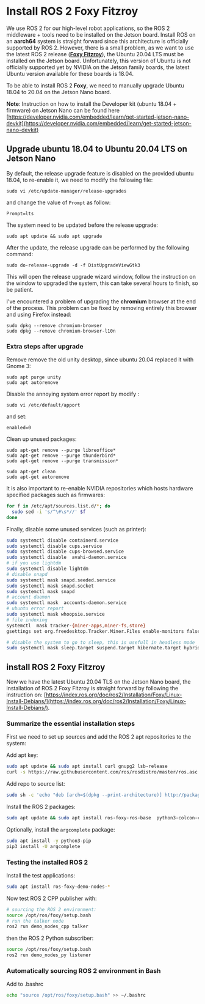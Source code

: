 # Install ROS 2 Foxy Fitzroy

We use ROS 2 for our high-level robot applications,  so the ROS 2 middleware + tools need to be installed on the Jetson board.
Install ROS on an **aarch64** system is straight forward since this architecture is officially supported by ROS 2.
However, there is a small problem, as we want to use the latest ROS 2 release (**[Foxy Fitzroy](https://index.ros.org/doc/ros2/Installation/Foxy/Linux-Install-Debians/)**), the Ubuntu 20.04 LTS must be installed on the Jetson board. Unfortunately, this version of Ubuntu is not officially supported yet by NVIDIA on the Jetson family boards, the latest Ubuntu version available for these boards is 18.04.

To be able to install ROS 2 **Foxy**, we need to manually upgrade Ubuntu 18.04 to 20.04 on the Jetson Nano board.

**Note**: Instruction on how to install the Developer kit (ubuntu 18.04 + firmware) on Jetson Nano can be found here [https://developer.nvidia.com/embedded/learn/get-started-jetson-nano-devkit](https://developer.nvidia.com/embedded/learn/get-started-jetson-nano-devkit)


## Upgrade ubuntu 18.04 to Ubuntu 20.04 LTS on Jetson Nano

By default, the release upgrade feature is disabled on the provided ubuntu 18.04, to re-enable it, we need to modify the following file:

```
sudo vi /etc/update-manager/release-upgrades
```

and change the value of `Prompt` as follow:

```
Prompt=lts
```

The system need to be updated before the release upgrade:
```
sudo apt update && sudo apt upgrade
```
After the update, the release upgrade can be performed by the following command:
```
sudo do-release-upgrade -d -f DistUpgradeViewGtk3
```

This will open the release upgrade wizard window, follow the instruction on the window to upgraded the system, this can take several hours to finish, so be patient.

I've encountered a problem of upgrading the **chromium** browser at the end of the process. This problem can be fixed by removing entirely this browser and using Firefox instead:

```
sudo dpkg --remove chromium-browser
sudo dpkg --remove chromium-browser-l10n
```
### Extra steps after upgrade

Remove remove the old unity desktop, since ubuntu 20.04 replaced it with Gnome 3:

```
sudo apt purge unity
sudo apt autoremove
```

Disable the annoying system error report by modify :

```
sudo vi /etc/default/apport
 ```
 and set:
 
 ```
 enabled=0
 ```
 
Clean up unused packages:
 
 ```
 sudo apt-get remove --purge libreoffice*
 sudo apt-get remove --purge thunderbird*
 sudo apt-get remove --purge transmission*
 
sudo apt-get clean
sudo apt-get autoremove
```

It is also important to re-enable NVIDIA repositories which hosts hardware specified packages such as firmwares:

```sh
for f in /etc/apt/sources.list.d/*; do
  sudo sed -i 's/^\#\s*//' $f
done
```

Finally, disable some unused services (such as printer):

```sh
sudo systemctl disable containerd.service
sudo systemctl disable cups.service
sudo systemctl disable cups-browsed.service
sudo systemctl disable  avahi-daemon.service
# if you use lightdm
sudo systemctl disable lightdm
# disable snapd
sudo systemctl mask snapd.seeded.service
sudo systemctl mask snapd.socket
sudo systemctl mask snapd
# account daemon
sudo systemctl mask  accounts-daemon.service
# ubuntu error report
sudo systemctl mask whoopsie.service
# file indexing
systemctl  mask tracker-{miner-apps,miner-fs,store}
gsettings set org.freedesktop.Tracker.Miner.Files enable-monitors false

# disable the system to go to sleep, this is usefull in headless mode
sudo systemctl mask sleep.target suspend.target hibernate.target hybrid-sleep.target
```

## install ROS 2 Foxy Fitzroy

Now we have the latest Ubuntu 20.04 TLS on the Jetson Nano board, the installation of ROS 2 Foxy Fitzroy is straight forward by following the instruction on:
[https://index.ros.org/doc/ros2/Installation/Foxy/Linux-Install-Debians/](https://index.ros.org/doc/ros2/Installation/Foxy/Linux-Install-Debians/).

### Summarize the essential installation steps

First we need to set up sources and add the ROS 2 apt repositories to the system:

Add apt key:

```sh
sudo apt update && sudo apt install curl gnupg2 lsb-release
curl -s https://raw.githubusercontent.com/ros/rosdistro/master/ros.asc | sudo apt-key add -
```
Add repo to source list:

```sh
sudo sh -c 'echo "deb [arch=$(dpkg --print-architecture)] http://packages.ros.org/ros2/ubuntu $(lsb_release -cs) main" > /etc/apt/sources.list.d/ros2-latest.list'
```
Install  the ROS 2 packages:

```sh
sudo apt update && sudo apt install ros-foxy-ros-base  python3-colcon-common-extensions
```

Optionally, install the `argcomplete` package:

```sh
sudo apt install -y python3-pip
pip3 install -U argcomplete
```

### Testing the installed ROS 2

Install the test applications:

```sh
sudo apt install ros-foxy-demo-nodes-*
```

Now test ROS 2 CPP publisher with:

```sh
# sourcing the ROS 2 environment:
source /opt/ros/foxy/setup.bash
# run the talker node
ros2 run demo_nodes_cpp talker
```

then the ROS 2 Python subscriber:

```sh
source /opt/ros/foxy/setup.bash
ros2 run demo_nodes_py listener
```

### Automatically sourcing ROS 2 environment in Bash

Add to .bashrc

```sh
echo "source /opt/ros/foxy/setup.bash" >> ~/.bashrc
```